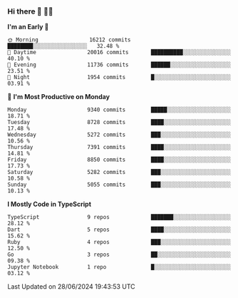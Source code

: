### Hi there 👋 🧑‍💻



<!--START_SECTION:waka-->
**I'm an Early 🐤** 

```text
🌞 Morning                16212 commits       ████████░░░░░░░░░░░░░░░░░   32.48 % 
🌆 Daytime                20016 commits       ██████████░░░░░░░░░░░░░░░   40.10 % 
🌃 Evening                11736 commits       ██████░░░░░░░░░░░░░░░░░░░   23.51 % 
🌙 Night                  1954 commits        █░░░░░░░░░░░░░░░░░░░░░░░░   03.91 % 
```
📅 **I'm Most Productive on Monday** 

```text
Monday                   9340 commits        █████░░░░░░░░░░░░░░░░░░░░   18.71 % 
Tuesday                  8728 commits        ████░░░░░░░░░░░░░░░░░░░░░   17.48 % 
Wednesday                5272 commits        ███░░░░░░░░░░░░░░░░░░░░░░   10.56 % 
Thursday                 7391 commits        ████░░░░░░░░░░░░░░░░░░░░░   14.81 % 
Friday                   8850 commits        ████░░░░░░░░░░░░░░░░░░░░░   17.73 % 
Saturday                 5282 commits        ███░░░░░░░░░░░░░░░░░░░░░░   10.58 % 
Sunday                   5055 commits        ███░░░░░░░░░░░░░░░░░░░░░░   10.13 % 
```


**I Mostly Code in TypeScript** 

```text
TypeScript               9 repos             ███████░░░░░░░░░░░░░░░░░░   28.12 % 
Dart                     5 repos             ████░░░░░░░░░░░░░░░░░░░░░   15.62 % 
Ruby                     4 repos             ███░░░░░░░░░░░░░░░░░░░░░░   12.50 % 
Go                       3 repos             ██░░░░░░░░░░░░░░░░░░░░░░░   09.38 % 
Jupyter Notebook         1 repo              █░░░░░░░░░░░░░░░░░░░░░░░░   03.12 % 
```




 Last Updated on 28/06/2024 19:43:53 UTC
<!--END_SECTION:waka-->



